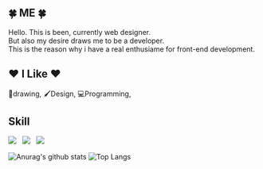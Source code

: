 <h2>🍀 ME 🍀</h2>
Hello. This is been, currently web designer. <br>
But also my desire draws me to be a developer. <br>
This is the reason why i have a real enthusiame for front-end development.
<br>
<h2>❤️ I Like ❤️</h2>
🎨drawing, 🖌Design, 💻Programming,
<br>
<h2>Skill</h2>
<img src="https://img.shields.io/badge/HTML5-E34F26?style=flat-square&logo=HTML5&logoColor=white"/></a> &nbsp
<img src="https://img.shields.io/badge/CSS3-1572B6?style=flat-square&logo=CSS3&logoColor=white"/></a> &nbsp
<img src="https://img.shields.io/badge/Adobe Photoshop-31A8FF?style=flat&logo=Adobe'%20'Photoshop&logoColor=white""/>

![Anurag's github stats](https://github-readme-stats.vercel.app/api?username=6810779s&show_icons=true&theme=graywhite)
![Top Langs](https://github-readme-stats.vercel.app/api/top-langs/?username=6810779s&layout=compact&theme=graywhite)


